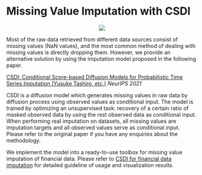 # Missing Value Imputation with CSDI
<div align="center">
  <img src="https://github.com/TradeMaster-NTU/TradeMaster/blob/1.0.0/figure/csdi.png">
</div>

Most of the raw data retrieved from different data sources consist of missing values (NaN values), and the most common method of dealing with missing values is directly dropping them. However, we provide an alternative solution by using the imputation model proposed in the following paper. 

[CSDI: Conditional Score-based Diffusion Models for Probabilistic Time Series Imputation (Yusuke Tashiro, etc.)](https://arxiv.org/abs/2107.03502) *NeurIPS 2021*

CSDI is a diffusion model which generates missing values in raw data by diffusion process using observed values as conditional input. The model is trained by optimizing an unsupervised task: recovery of a certain ratio of masked observed data by using the rest observed data as conditional input. When performing real imputation on datasets, all missing values are imputation targets and all observed values serve as conditional input. Please refer to the original paper if you have any enquiries about the methodology. 

We implement the model into a ready-to-use toolbox for missing value imputation of financial data. Please refer to [CSDI for financial data imputation](https://github.com/ZONG0004/TradeMaster/tree/1.0.0/tools/CSDI_Toolbox/) for detailed guideline of usage and visualization results. 

